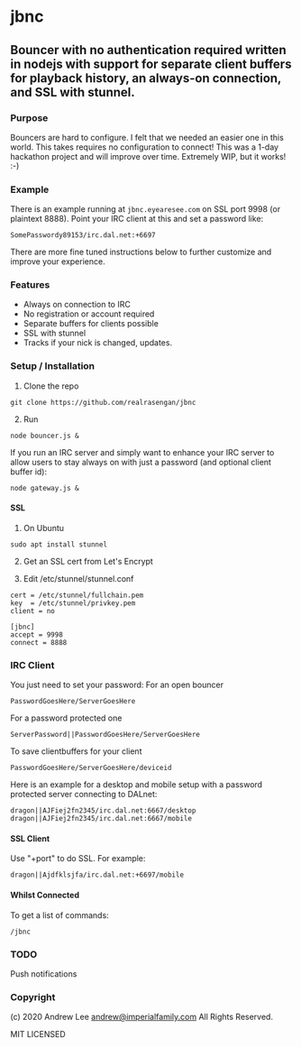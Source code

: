 # jbnc
## Bouncer with no authentication required written in nodejs with support for separate client buffers for playback history, an always-on connection, and SSL with stunnel.

### Purpose
Bouncers are hard to configure.  I felt that we needed an easier one in this world.  This takes requires no configuration to connect!  This was a 1-day hackathon project and will improve over time.  Extremely WIP, but it works! :-)

### Example
There is an example running at `jbnc.eyearesee.com` on SSL port 9998 (or plaintext 8888).  Point your IRC client at this and set a password like:
```
SomePasswordy89153/irc.dal.net:+6697
```
There are more fine tuned instructions below to further customize and improve your experience.

### Features
- Always on connection to IRC
- No registration or account required
- Separate buffers for clients possible
- SSL with stunnel
- Tracks if your nick is changed, updates.

### Setup / Installation
1. Clone the repo
```
git clone https://github.com/realrasengan/jbnc
```

2. Run
```
node bouncer.js &
```

If you run an IRC server and simply want to enhance your IRC server to allow users to stay always on with just a password (and optional client buffer id):
```
node gateway.js &
```

#### SSL
1. On Ubuntu
```
sudo apt install stunnel
```

2. Get an SSL cert from Let's Encrypt

3. Edit /etc/stunnel/stunnel.conf
```
cert = /etc/stunnel/fullchain.pem
key  = /etc/stunnel/privkey.pem
client = no

[jbnc]
accept = 9998
connect = 8888
```

### IRC Client
You just need to set your password:
For an open bouncer
```
PasswordGoesHere/ServerGoesHere
```

For a password protected one
```
ServerPassword||PasswordGoesHere/ServerGoesHere
```

To save clientbuffers for your client
```
PasswordGoesHere/ServerGoesHere/deviceid
```

Here is an example for a desktop and mobile setup with a password protected server connecting to DALnet:
```
dragon||AJFiej2fn2345/irc.dal.net:6667/desktop
dragon||AJFiej2fn2345/irc.dal.net:6667/mobile
```

#### SSL Client
Use "+port" to do SSL.  For example:
```
dragon||Ajdfklsjfa/irc.dal.net:+6697/mobile
```

#### Whilst Connected
To get a list of commands:
```
/jbnc
```

### TODO

Push notifications

### Copyright
(c) 2020 Andrew Lee <andrew@imperialfamily.com>
All Rights Reserved.

MIT LICENSED
